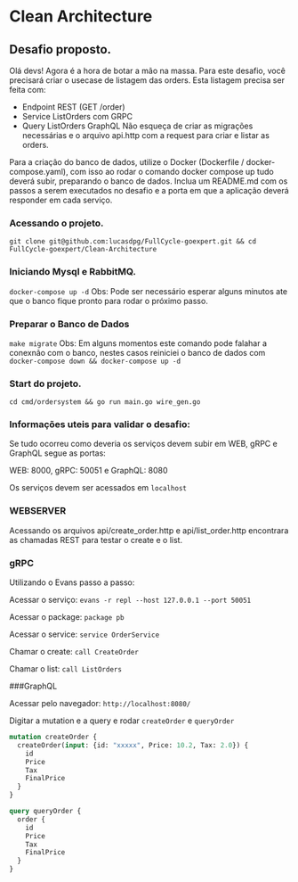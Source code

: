 # Clean Architecture

## Desafio proposto.

Olá devs!
Agora é a hora de botar a mão na massa. Para este desafio, você precisará criar o usecase de listagem das orders.
Esta listagem precisa ser feita com:
- Endpoint REST (GET /order)
- Service ListOrders com GRPC
- Query ListOrders GraphQL
Não esqueça de criar as migrações necessárias e o arquivo api.http com a request para criar e listar as orders.

Para a criação do banco de dados, utilize o Docker (Dockerfile / docker-compose.yaml), com isso ao rodar o comando docker compose up tudo deverá subir, preparando o banco de dados.
Inclua um README.md com os passos a serem executados no desafio e a porta em que a aplicação deverá responder em cada serviço.


### Acessando o projeto.
`git clone git@github.com:lucasdpg/FullCycle-goexpert.git && cd FullCycle-goexpert/Clean-Architecture`

### Iniciando Mysql e RabbitMQ.
`docker-compose up -d`
Obs: Pode ser necessário esperar alguns minutos ate que o banco fique pronto para rodar o próximo passo.

### Preparar o Banco de Dados
`make migrate`
Obs: Em alguns momentos este comando pode falahar a conexnão com o banco, nestes casos reiniciei o banco de dados com `docker-compose down && docker-compose up -d`

### Start do projeto.
`cd cmd/ordersystem && go run main.go wire_gen.go`

### Informações uteis para validar o desafio:

Se tudo ocorreu como deveria os serviços devem subir em WEB, gRPC e GraphQL segue as portas:

WEB: 8000, gRPC: 50051 e GraphQL: 8080

Os serviços devem ser acessados em `localhost`

### WEBSERVER
Acessando os arquivos api/create_order.http e api/list_order.http encontrara as chamadas REST para testar o create e o list.

### gRPC
Utilizando o Evans passo a passo:

Acessar o serviço: `evans -r repl --host 127.0.0.1 --port 50051`

Acessar o package: `package pb`

Acessar o service: `service OrderService`

Chamar o create: `call CreateOrder`

Chamar o list: `call ListOrders`

###GraphQL

Acessar pelo navegador: `http://localhost:8080/`

Digitar a mutation e a query e rodar `createOrder` e `queryOrder`

```graphql
mutation createOrder {
  createOrder(input: {id: "xxxxx", Price: 10.2, Tax: 2.0}) {
    id
    Price
    Tax
    FinalPrice
  }
}

query queryOrder {
  order {
    id
    Price
    Tax
    FinalPrice
  }
}
